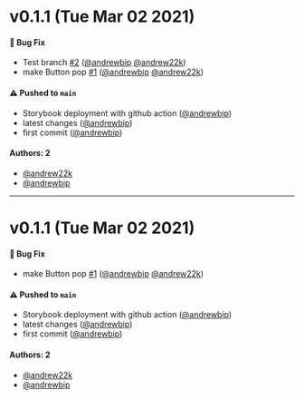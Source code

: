 # v0.1.1 (Tue Mar 02 2021)

#### 🐛 Bug Fix

- Test branch [#2](https://github.com/andrew22k/learnstorybook-design-system/pull/2) ([@andrewbip](https://github.com/andrewbip) [@andrew22k](https://github.com/andrew22k))
- make Button pop [#1](https://github.com/andrew22k/learnstorybook-design-system/pull/1) ([@andrewbip](https://github.com/andrewbip) [@andrew22k](https://github.com/andrew22k))

#### ⚠️ Pushed to `main`

- Storybook deployment with github action ([@andrewbip](https://github.com/andrewbip))
- latest changes ([@andrewbip](https://github.com/andrewbip))
- first commit ([@andrewbip](https://github.com/andrewbip))

#### Authors: 2

- [@andrew22k](https://github.com/andrew22k)
- [@andrewbip](https://github.com/andrewbip)

---

# v0.1.1 (Tue Mar 02 2021)

#### 🐛 Bug Fix

- make Button pop [#1](https://github.com/andrew22k/learnstorybook-design-system/pull/1) ([@andrewbip](https://github.com/andrewbip) [@andrew22k](https://github.com/andrew22k))

#### ⚠️ Pushed to `main`

- Storybook deployment with github action ([@andrewbip](https://github.com/andrewbip))
- latest changes ([@andrewbip](https://github.com/andrewbip))
- first commit ([@andrewbip](https://github.com/andrewbip))

#### Authors: 2

- [@andrew22k](https://github.com/andrew22k)
- [@andrewbip](https://github.com/andrewbip)
